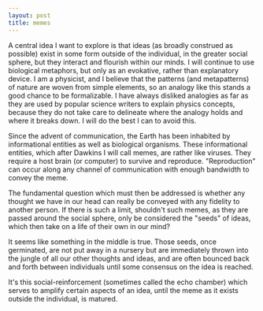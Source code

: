 ```yaml
---
layout: post
title: memes
---
```


A central idea I want to explore is that ideas (as broadly construed as possible) exist in some form outside of the individual, in the greater social sphere, but they interact and flourish within our minds. I will continue to use biological metaphors, but only as an evokative, rather than explanatory device. I am a physicist, and I believe that the patterns (and metapatterns) of nature are woven from simple elements, so an analogy like this stands a good chance to be formalizable. I have always disliked analogies as far as they are used by popular science writers to explain physics concepts, because they do not take care to delineate where the analogy holds and where it breaks down. I will do the best I can to avoid this.

Since the advent of communication, the Earth has been inhabited by informational entities as well as biological organisms. These informational entities, which after Dawkins I will call memes, are rather like viruses. They require a host brain (or computer) to survive and reproduce. "Reproduction" can occur along any channel of communication with enough bandwidth to convey the meme.

The fundamental question which must then be addressed is whether any thought we have in our head can really be conveyed with any fidelity to another person. If there is such a limit, shouldn't such memes, as they are passed around the social sphere, only be considered the "seeds" of ideas, which then take on a life of their own in our mind?

It seems like something in the middle is true. Those seeds, once germinated, are not put away in a nursery but are immediately thrown into the jungle of all our other thoughts and ideas, and are often bounced back and forth between individuals until some consensus on the idea is reached.

It's this social-reinforcement (sometimes called the echo chamber) which serves to amplify certain aspects of an idea, until the meme as it exists outside the individual, is matured.
